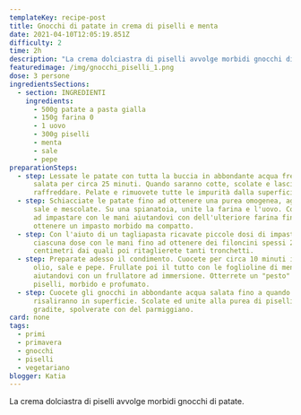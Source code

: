 ```yaml
---
templateKey: recipe-post
title: Gnocchi di patate in crema di piselli e menta
date: 2021-04-10T12:05:19.851Z
difficulty: 2
time: 2h
description: "La crema dolciastra di piselli avvolge morbidi gnocchi di patate. "
featuredimage: /img/gnocchi_piselli_1.png
dose: 3 persone
ingredientsSections:
  - section: INGREDIENTI
    ingredients:
      - 500g patate a pasta gialla
      - 150g farina 0
      - 1 uovo
      - 300g piselli
      - menta
      - sale
      - pepe
preparationSteps:
  - step: Lessate le patate con tutta la buccia in abbondante acqua fredda non
      salata per circa 25 minuti. Quando saranno cotte, scolate e lasciatele
      raffreddare. Pelate e rimuovete tutte le impurità dalla superficie.
  - step: Schiacciate le patate fino ad ottenere una purea omogenea, aggiustate di
      sale e mescolate. Su una spianatoia, unite la farina e l'uovo. Cominciate
      ad impastare con le mani aiutandovi con dell'ulteriore farina fino ad
      ottenere un impasto morbido ma compatto.
  - step: Con l'aiuto di un tagliapasta ricavate piccole dosi di impasto. Stendete
      ciascuna dose con le mani fino ad ottenere dei filoncini spessi 2
      centimetri dai quali poi ritaglierete tanti tronchetti.
  - step: Preparate adesso il condimento. Cuocete per circa 10 minuti i piselli con
      olio, sale e pepe. Frullate poi il tutto con le foglioline di menta,
      aiutandovi con un frullatore ad immersione. Otterrete un "pesto" di
      piselli, morbido e profumato.
  - step: Cuocete gli gnocchi in abbondante acqua salata fino a quando non
      risaliranno in superficie. Scolate ed unite alla purea di piselli. Se
      gradite, spolverate con del parmiggiano.
card: none
tags:
  - primi
  - primavera
  - gnocchi
  - piselli
  - vegetariano
blogger: Katia
---
```

La crema dolciastra di piselli avvolge morbidi gnocchi di patate.